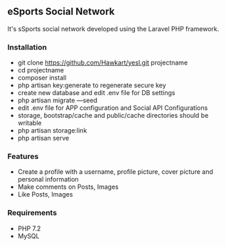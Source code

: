## eSports Social Network 
It's sSports social network developed using the Laravel PHP framework.

### Installation
* git clone https://github.com/Hawkart/yesl.git projectname
* cd projectname
* composer install
* php artisan key:generate to regenerate secure key
* create new database and edit .env file for DB settings
* php artisan migrate —seed
* edit .env file for APP configuration and Social API Configurations
* storage, bootstrap/cache and public/cache directories should be writable
* php artisan storage:link
* php artisan serve

### Features
* Create a profile with a username, profile picture, cover picture and personal information
* Make comments on Posts, Images
* Like Posts, Images

### Requirements
* PHP 7.2
* MySQL